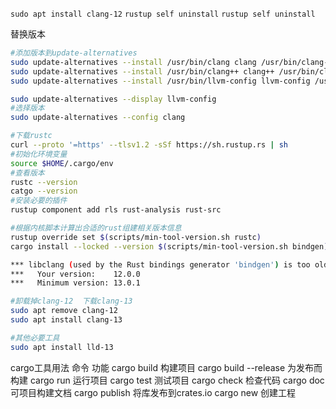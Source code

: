`sudo apt install clang-12`
`rustup self uninstall`
`rustup self uninstall`

替换版本
```sh
#添加版本到update-alternatives
sudo update-alternatives --install /usr/bin/clang clang /usr/bin/clang-12 100
sudo update-alternatives --install /usr/bin/clang++ clang++ /usr/bin/clang++-12 100
sudo update-alternatives --install /usr/bin/llvm-config llvm-config /usr/bin/llvm-config-13 100 --slave /usr/bin/llvm-ar llvm-ar /usr/bin/llvm-ar-13

sudo update-alternatives --display llvm-config
#选择版本
sudo update-alternatives --config clang


```


```sh
#下载rustc
curl --proto '=https' --tlsv1.2 -sSf https://sh.rustup.rs | sh
#初始化环境变量
source $HOME/.cargo/env
#查看版本
rustc --version
catgo --version
#安装必要的插件
rustup component add rls rust-analysis rust-src

#根据内核脚本计算出合适的rust组建相关版本信息
rustup override set $(scripts/min-tool-version.sh rustc)
cargo install --locked --version $(scripts/min-tool-version.sh bindgen) bindgen-cli

*** libclang (used by the Rust bindings generator 'bindgen') is too old.
***   Your version:    12.0.0
***   Minimum version: 13.0.1

#卸载掉clang-12  下载clang-13
sudo apt remove clang-12
sudo apt install clang-13

#其他必要工具
sudo apt install lld-13

```

cargo工具用法
命令	                功能
cargo build	            构建项目
cargo build --release	为发布而构建
cargo run	            运行项目
cargo test	            测试项目
cargo check         	检查代码
cargo doc	            可项目构建文档
cargo publish	        将库发布到crates.io
cargo new <PATH>        创建工程




